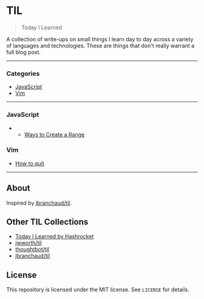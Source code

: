 # TIL

> Today I Learned

A collection of write-ups on small things I learn day to day across a
variety of languages and technologies. These are things that don't really
warrant a full blog post. 

---

### Categories

* [JavaScript](#javascript)
* [Vim](#vim)

---

### JavaScript

- - [Ways to Create a Range](javascript/range.md)

### Vim

- [How to quit](vim/quit.md)

---

## About

Inspired by [jbranchaud/til](https://github.com/jbranchaud/til).

## Other TIL Collections

* [Today I Learned by Hashrocket](https://til.hashrocket.com)
* [jwworth/til](https://github.com/jwworth/til)
* [thoughtbot/til](https://github.com/thoughtbot/til)
* [jbranchaud/til](https://github.com/jbranchaud/til)

## License

This repository is licensed under the MIT license. See `LICENSE` for
details.